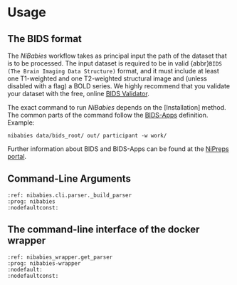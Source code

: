 # Usage

## The BIDS format

The *NiBabies* workflow takes as principal input the path of the dataset
that is to be processed.
The input dataset is required to be in valid
{abbr}`BIDS (The Brain Imaging Data Structure)` format,
and it must include at least one T1-weighted and
one T2-weighted structural image and
(unless disabled with a flag) a BOLD series.
We highly recommend that you validate your dataset with the free, online
[BIDS Validator](http://bids-standard.github.io/bids-validator/).

The exact command to run *NiBabies* depends on the [Installation] method.
The common parts of the command follow the
[BIDS-Apps](https://github.com/BIDS-Apps) definition.
Example:

```Shell
nibabies data/bids_root/ out/ participant -w work/
```

Further information about BIDS and BIDS-Apps can be found at the
[NiPreps portal](https://www.nipreps.org/apps/framework/).

## Command-Line Arguments
```{argparse}
:ref: nibabies.cli.parser._build_parser
:prog: nibabies
:nodefaultconst:
```

The command-line interface of the docker wrapper
------------------------------------------------

```{argparse}
:ref: nibabies_wrapper.get_parser
:prog: nibabies-wrapper
:nodefault:
:nodefaultconst:
```



